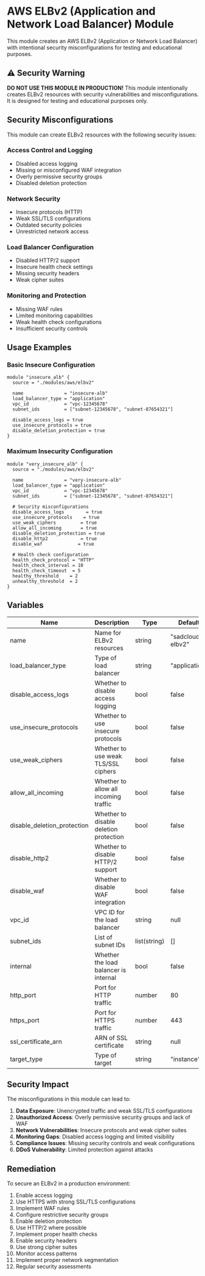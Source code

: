 # AWS ELBv2 (Application and Network Load Balancer) Module

This module creates an AWS ELBv2 (Application or Network Load Balancer) with intentional security misconfigurations for testing and educational purposes.

## ⚠️ Security Warning

**DO NOT USE THIS MODULE IN PRODUCTION!** This module intentionally creates ELBv2 resources with security vulnerabilities and misconfigurations. It is designed for testing and educational purposes only.

## Security Misconfigurations

This module can create ELBv2 resources with the following security issues:

### Access Control and Logging
- Disabled access logging
- Missing or misconfigured WAF integration
- Overly permissive security groups
- Disabled deletion protection

### Network Security
- Insecure protocols (HTTP)
- Weak SSL/TLS configurations
- Outdated security policies
- Unrestricted network access

### Load Balancer Configuration
- Disabled HTTP/2 support
- Insecure health check settings
- Missing security headers
- Weak cipher suites

### Monitoring and Protection
- Missing WAF rules
- Limited monitoring capabilities
- Weak health check configurations
- Insufficient security controls

## Usage Examples

### Basic Insecure Configuration
```hcl
module "insecure_alb" {
  source = "./modules/aws/elbv2"

  name               = "insecure-alb"
  load_balancer_type = "application"
  vpc_id             = "vpc-12345678"
  subnet_ids         = ["subnet-12345678", "subnet-87654321"]

  disable_access_logs = true
  use_insecure_protocols = true
  disable_deletion_protection = true
}
```

### Maximum Insecurity Configuration
```hcl
module "very_insecure_alb" {
  source = "./modules/aws/elbv2"

  name               = "very-insecure-alb"
  load_balancer_type = "application"
  vpc_id             = "vpc-12345678"
  subnet_ids         = ["subnet-12345678", "subnet-87654321"]

  # Security misconfigurations
  disable_access_logs        = true
  use_insecure_protocols    = true
  use_weak_ciphers         = true
  allow_all_incoming       = true
  disable_deletion_protection = true
  disable_http2            = true
  disable_waf             = true

  # Health check configuration
  health_check_protocol = "HTTP"
  health_check_interval = 10
  health_check_timeout  = 5
  healthy_threshold    = 2
  unhealthy_threshold  = 2
}
```

## Variables

| Name | Description | Type | Default |
|------|-------------|------|---------|
| name | Name for ELBv2 resources | string | "sadcloud-elbv2" |
| load_balancer_type | Type of load balancer | string | "application" |
| disable_access_logs | Whether to disable access logging | bool | false |
| use_insecure_protocols | Whether to use insecure protocols | bool | false |
| use_weak_ciphers | Whether to use weak TLS/SSL ciphers | bool | false |
| allow_all_incoming | Whether to allow all incoming traffic | bool | false |
| disable_deletion_protection | Whether to disable deletion protection | bool | false |
| disable_http2 | Whether to disable HTTP/2 support | bool | false |
| disable_waf | Whether to disable WAF integration | bool | false |
| vpc_id | VPC ID for the load balancer | string | null |
| subnet_ids | List of subnet IDs | list(string) | [] |
| internal | Whether the load balancer is internal | bool | false |
| http_port | Port for HTTP traffic | number | 80 |
| https_port | Port for HTTPS traffic | number | 443 |
| ssl_certificate_arn | ARN of SSL certificate | string | null |
| target_type | Type of target | string | "instance" |

## Security Impact

The misconfigurations in this module can lead to:

1. **Data Exposure**: Unencrypted traffic and weak SSL/TLS configurations
2. **Unauthorized Access**: Overly permissive security groups and lack of WAF
3. **Network Vulnerabilities**: Insecure protocols and weak cipher suites
4. **Monitoring Gaps**: Disabled access logging and limited visibility
5. **Compliance Issues**: Missing security controls and weak configurations
6. **DDoS Vulnerability**: Limited protection against attacks

## Remediation

To secure an ELBv2 in a production environment:

1. Enable access logging
2. Use HTTPS with strong SSL/TLS configurations
3. Implement WAF rules
4. Configure restrictive security groups
5. Enable deletion protection
6. Use HTTP/2 where possible
7. Implement proper health checks
8. Enable security headers
9. Use strong cipher suites
10. Monitor access patterns
11. Implement proper network segmentation
12. Regular security assessments 
